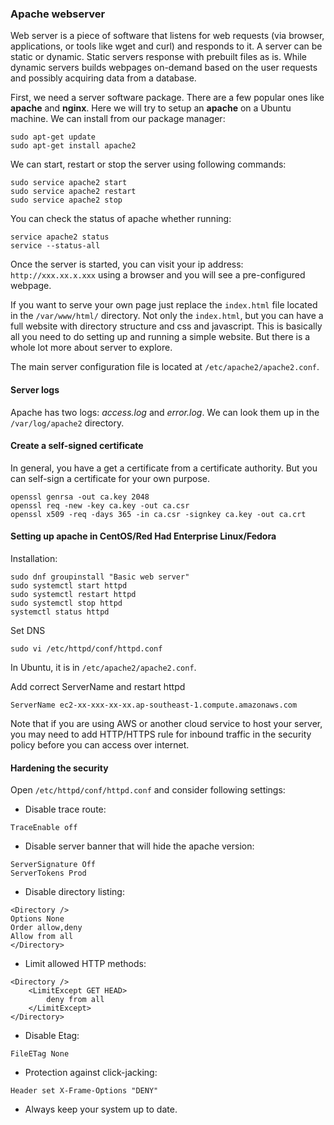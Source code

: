 ### Apache webserver 

Web server is a piece of software that listens for web requests (via browser, applications, or tools like wget and curl) and responds to it. A server can be static or dynamic. Static servers response with prebuilt files as is. While dynamic servers builds webpages on-demand based on the user requests and possibly acquiring data from a database. 

First, we need a server software package. There are a few popular ones like **apache** and **nginx**. Here we will try to setup an **apache** on a Ubuntu machine. We can install from our package manager: 
```
sudo apt-get update
sudo apt-get install apache2
```

We can start, restart or stop the server using following commands:
```
sudo service apache2 start
sudo service apache2 restart
sudo service apache2 stop
```
You can check the status of apache whether running: 
```
service apache2 status
service --status-all
```

Once the server is started, you can visit your ip address: `http://xxx.xx.x.xxx` using a browser and you will see a pre-configured webpage. 

If you want to serve your own page just replace the `index.html` file located in the `/var/www/html/` directory. Not only the `index.html`, but you can have a full website with directory structure and css and javascript. This is basically all you need to do setting up and running a simple website. But there is a whole lot more about server to explore. 

The main server configuration file is located at `/etc/apache2/apache2.conf`. 

#### Server logs
Apache has two logs: *access.log* and *error.log*. We can look them up in the `/var/log/apache2` directory. 

#### Create a self-signed certificate
In general, you have a get a certificate from a certificate authority. But you can self-sign a certificate for your own purpose. 

```
openssl genrsa -out ca.key 2048
openssl req -new -key ca.key -out ca.csr
openssl x509 -req -days 365 -in ca.csr -signkey ca.key -out ca.crt
```

#### Setting up apache in CentOS/Red Had Enterprise Linux/Fedora

Installation:
```
sudo dnf groupinstall "Basic web server"
sudo systemctl start httpd
sudo systemctl restart httpd
sudo systemctl stop httpd
systemctl status httpd
```

Set DNS
```
sudo vi /etc/httpd/conf/httpd.conf
```
In Ubuntu, it is in `/etc/apache2/apache2.conf`.

Add correct ServerName and restart httpd
```
ServerName ec2-xx-xxx-xx-xx.ap-southeast-1.compute.amazonaws.com
```
Note that if you are using AWS or another cloud service to host your server, you may need to add HTTP/HTTPS rule for inbound traffic in the security policy before you can access over internet. 

#### Hardening the security 
Open `/etc/httpd/conf/httpd.conf` and consider following settings: 

- Disable trace route:
```
TraceEnable off
```

- Disable server banner that will hide the apache version:
```
ServerSignature Off
ServerTokens Prod
```

- Disable directory listing:
```
<Directory />
Options None
Order allow,deny
Allow from all
</Directory>
```

- Limit allowed HTTP methods:
```
<Directory />
    <LimitExcept GET HEAD>
        deny from all
    </LimitExcept>
</Directory>
```

- Disable Etag: 
```
FileETag None
```

- Protection against click-jacking:
```
Header set X-Frame-Options "DENY"
```

- Always keep your system up to date. 
